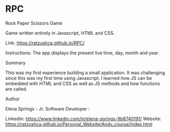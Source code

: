 # RPC

Rock Paper Scissors Game

Game written entirely in Javascript, HTML and CSS.

Link: https://ratzushca.github.io/RPC/



Instructions: The app displays the present live time, day, month and year.

Summary

This was my first experience building a small application. It was challenging since this was my first time using Javascript. I learned how JS can be embedded with HTML and CSS as well as JS methods and how functions are called.

Author

Elena Springs - Jr. Software Developer :

LinkedIn: https://www.linkedin.com/in/elena-springs-9b8740191/ Website: https://ratzushca.github.io/Personal_Website/Andy_course/Index.html
